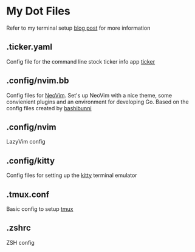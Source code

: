 # My Dot Files

Refer to my terminal setup [blog post](https://jgandrews.com:/posts/terminal/) for
more information

## .ticker.yaml  

Config file for the command line stock ticker info app [ticker](https://github.com/achannarasappa/ticker)

## .config/nvim.bb

Config files for [NeoVim](https://neovim.io). Set's up NeoVim with a nice theme,
some convienient plugins and an environment for developing Go. Based on the config files created by [bashibunni](https://github.com/bashbunni/dotfiles)

## .config/nvim

LazyVim config

## .config/kitty

Config files for setting up the [kitty](https://sw.kovidgoyal.net/kitty/)
terminal emulator

## .tmux.conf

Basic config to setup [tmux](https://github.com/tmux/tmux/wiki)

## .zshrc

ZSH config
